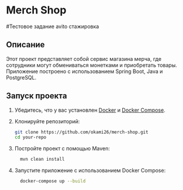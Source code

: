 # Merch Shop
#Тестовое задание avito стажировка
## Описание

Этот проект представляет собой сервис магазина мерча, где сотрудники могут обмениваться монетками и приобретать товары. Приложение построено с использованием Spring Boot, Java и PostgreSQL.

## Запуск проекта

1. Убедитесь, что у вас установлен [Docker](https://www.docker.com/get-started) и [Docker Compose](https://docs.docker.com/compose/install/).
2. Клонируйте репозиторий:

   ```bash
   git clone https://github.com/okami26/merch-shop.git
   cd your-repo

3. Постройте проект с помощью Maven:
   ```bash
     mvn clean install
4. Запустите приложение с использованием Docker Compose:
   ```bash
     docker-compose up --build
